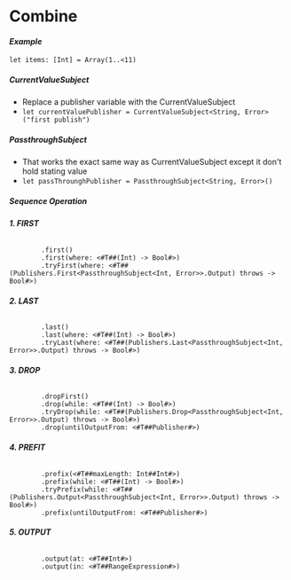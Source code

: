 # Combine

#### _Example_
`let items: [Int] = Array(1..<11)`
##### CurrentValueSubject
- Replace a publisher variable with the CurrentValueSubject
- `let currentValuePublisher = CurrentValueSubject<String, Error>("first publish")`
##### PassthroughSubject
- That works the exact same way as CurrentValueSubject except it don't hold stating value
- `let passThrounghPublisher = PassthroughSubject<String, Error>()`
##### Sequence Operation
###### **1. FIRST**
            .first()
            .first(where: <#T##(Int) -> Bool#>)
            .tryFirst(where: <#T##(Publishers.First<PassthroughSubject<Int, Error>>.Output) throws -> Bool#>)
###### **2. LAST**
            .last()
            .last(where: <#T##(Int) -> Bool#>)
            .tryLast(where: <#T##(Publishers.Last<PassthroughSubject<Int, Error>>.Output) throws -> Bool#>)
###### **3. DROP**
            .dropFirst()
            .drop(while: <#T##(Int) -> Bool#>)
            .tryDrop(while: <#T##(Publishers.Drop<PassthroughSubject<Int, Error>>.Output) throws -> Bool#>)
            .drop(untilOutputFrom: <#T##Publisher#>)
###### **4. PREFIT**
            .prefix(<#T##maxLength: Int##Int#>)
            .prefix(while: <#T##(Int) -> Bool#>)
            .tryPrefix(while: <#T##(Publishers.Output<PassthroughSubject<Int, Error>>.Output) throws -> Bool#>)
            .prefix(untilOutputFrom: <#T##Publisher#>)
###### **5. OUTPUT**
            .output(at: <#T##Int#>)
            .output(in: <#T##RangeExpression#>)





